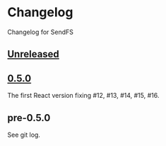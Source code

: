 # Changelog

Changelog for SendFS

## [Unreleased]

## [0.5.0]

The first React version fixing #12, #13, #14, #15, #16.

## pre-0.5.0

See git log.

[0.5.0]: https://github.com/nspcc-dev/send-fs-neo-org/compare/v0.2.6...v0.5.0
[Unreleased]: https://github.com/nspcc-dev/send-fs-neo-org/compare/v0.5.0...master
